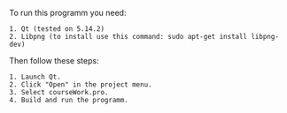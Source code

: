 To run this programm you need:

	1. Qt (tested on 5.14.2)
	2. Libpng (to install use this command: sudo apt-get install libpng-dev)
	
Then follow these steps:

	1. Launch Qt.
	2. Click "Open" in the project menu.
	3. Select courseWork.pro.
	4. Build and run the programm.
